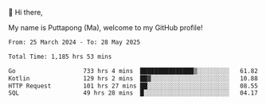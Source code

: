 👋 Hi there,

My name is Puttapong (Ma), welcome to my GitHub profile!

<!--START_SECTION:waka-->

```txt
From: 25 March 2024 - To: 28 May 2025

Total Time: 1,185 hrs 53 mins

Go                   733 hrs 4 mins  ███████████████▒░░░░░░░░░   61.82 %
Kotlin               129 hrs 2 mins  ██▓░░░░░░░░░░░░░░░░░░░░░░   10.88 %
HTTP Request         101 hrs 27 mins ██░░░░░░░░░░░░░░░░░░░░░░░   08.55 %
SQL                  49 hrs 28 mins  █░░░░░░░░░░░░░░░░░░░░░░░░   04.17 %
```

<!--END_SECTION:waka-->

